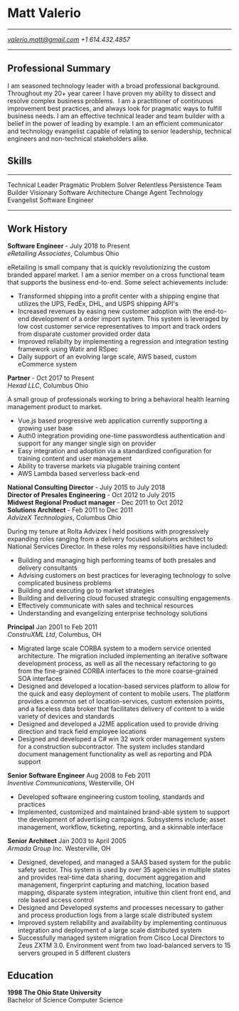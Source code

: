 Matt Valerio
============  
-----------------------------    ------------------------
  *valerio.matt@gmail.com*       *+1 614.432.4857*
-----------------------------    ------------------------

Professional Summary
--------------------

I am seasoned technology leader with a broad professional background.  Throughout my 20+ year career I have proven my ability to dissect
and resolve complex business problems.  I am a practitioner of continuous improvement best practices, and always look for pragmatic ways to fulfill business needs.  I am an effective technical leader and team builder with a belief in the power of leading by example. I am an efficient communicator and technology evangelist capable of relating to senior leadership, technical engineers and non-technical stakeholders alike.

Skills
------
------------------      --------------------------      ------------------------
 Technical Leader        Pragmatic Problem Solver        Relentless Persistence
 Team Builder            Visionary                       Software Architecture
 Change Agent            Technology Evangelist           Software Engineer
------------------      --------------------------      ------------------------

Work History
----------

**Software Engineer** - July 2018 to Present  
*eRetailing Associates*, Columbus Ohio  

eRetailing is small company that is quickly revolutionizing the custom branded apparel market.  I am a senior member on a cross functional team that supports the business end-to-end.  Some select achievements include:

* Transformed shipping into a profit center with a shipping engine that utilizes the UPS, FedEx, DHL, and USPS shipping API's
* Increased revenues by easing new customer adoption with the end-to-end development of a order import system.  This system is leveraged by low cost customer service representatives to import and track orders from disparate customer provided order data
* Improved reliabilty by implementing a regression and integration testing framework using Watir and RSpec
* Daily support of an evolving large scale, AWS based, custom eCommerce system

**Partner** - Oct 2017 to Present  
*Hexad LLC*, Columbus Ohio  

A small group of professionals working to bring a behavioral health learning management product to market.  

* Vue.js based progressive web application currently supporting a growing user base
* Auth0 integration providing one-time passwordless authentication and support for any manger single sign on provider
* Easy integration and adoption via a standardized configuration for training content and user management
* Ability to traverse markets via plugable training content
* AWS Lambda based serverless back-end

**National Consulting Director** - July 2015 to July 2018  
**Director of Presales Engineering** - Oct 2012 to July 2015  
**Midwest Regional Product manager** - Dec 2011 to Oct 2012  
**Solutions Architect** - Feb 2011 to Dec 2011  
*AdvizeX Technologies*, Columbus Ohio  

During my tenure at Rolta Advizex I held positions with progressively expanding roles ranging from a delivery focused solutions architect to National Services Director. In these roles my responsibilities have included:

* Building and managing high performing teams of both presales and delivery consultants
* Advising customers on best practices for leveraging technology to solve complicated business problems
* Building and executing go to market strategies
* Building and delivering cloud focused strategic consulting engagements
* Effectively communicate with sales and technical resources
* Understanding and evangelizing enterprise technology solutions

**Principal** Jan 2001 to Feb 2011  
*ConstruXML Ltd*, Columbus, OH  

* Migrated large scale CORBA system to a modern service oriented architecture. The migration included implementing an iterative software development process, as well as all the necessary refactoring to go from the fine-grained CORBA interfaces to the more coarse-grained SOA interfaces
* Designed and developed a location-based services platform to allow for the quick and easy deployment of content to mobile users. The platform provides a common set of location-services, custom extension points, and a faceless data broker that facilitates delivery of content to a wide variety of devices and standards
* Designed and developed a J2ME application used to provide driving direction and track field employee locations
* Designed and developed a C# win 32 work order management system for a construction subcontractor. The system includes standard document management functionality as well as reporting and PDA support

**Senior Software Engineer** Aug 2008 to Feb 2011  
*Inventive Communications*, Westerville, OH  

 * Developed software engineering custom tooling, standards and practices
* Implemented, customized and maintained brand-able system to support the development of advertising campaigns. Subsystems include; asset management, workflow, ticketing, reporting, and a skinnable interface

**Senior Architect** Jan 2003 to April 2005  
*Armada Group Inc.* Westerville, OH

* Designed, developed, and managed a SAAS based system for the public safety sector. This system is used by over 35 agencies in multiple states and provides real-time data sharing, document aggregation and management, fingerprint capturing and matching, location based mapping, disparate system integration, intuitive thin client front end, and role based access control
* Designed and Developed systems and processes necessary to gather and process production logs from a large scale distributed system
* Improved system reliability and availability by implementing continuous integration and deployment of a large scale distributed system
* Successfully managed system migration from Cisco Local Directors to Zeus ZXTM 3.0. Environment went from two load-balanced servers to 15 servers grouped in 5 different clusters

Education
---------

**1998 The Ohio State University**  
Bachelor of Science Computer Science
